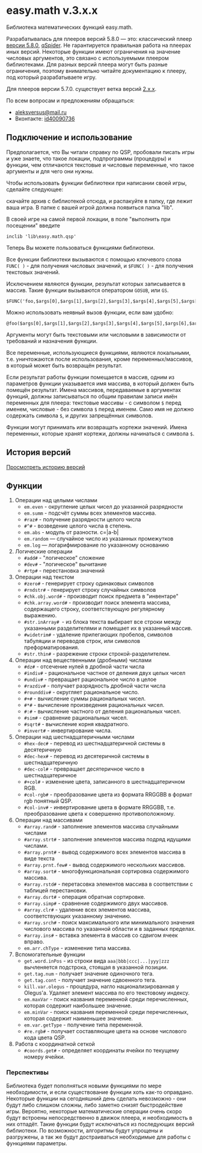 # easy.math v.3.x.x

Библиотека математических функций easy.math.

Разрабатывалась для плееров версий 5.8.0 — это: классический плеер [версии 5.8.0](http://qsp.su/attachments/qsp570.zip), [qSpider](https://aleksversus.github.io/howdo_faq/articles/00000004.html). Не гарантируется правильная работа на плеерах иных версий. Некоторые функции имеют ограничения на значение числовых аргументов, это связано с используемыми плеером библиотеками. Для разных версий плеера могут быть разные ограничения, поэтому внимательно читайте документацию к плееру, под который разрабатываете игру.

Для плееров версии 5.7.0. существует ветка версий [2.x.x](https://github.com/AleksVersus/easy.math).

По всем вопросам и предложениям обращаться:

* aleksversus@mail.ru
* Вконтакте: [id40090736](https://vk.com/id40090736)

## Подключение и использование
Предполагается, что Вы читали справку по QSP, пробовали писать игры и уже знаете, что такое локации, подпрограммы (процедуры) и функции, чем отличаются текстовые и числовые переменные, что такое аргументы и для чего они нужны.

Чтобы использовать функции библиотеки при написании своей игры, сделайте следующее:

скачайте архив с библиотекой отсюда, и распакуйте в папку, где лежит ваша игра. В папке с вашей игрой должна появиться папка "lib".

В своей игре на самой первой локации, в поле "выполнить при посещении" введите
```qsp
inclib 'lib\easy.math.qsp'
```

Теперь Вы можете пользоваться функциями библиотеки.

Все функции библиотеки вызываются с помощью ключевого слова `FUNC( )` - для получения числовых значений, и `$FUNC( )` - для получения текстовых значений.

Исключением являются функции, результат которых записывается в массив. Такие функции вызываются оператором `GOSUB`, или `GS`.

```qsp
$FUNC('foo,$args[0],$args[1],$args[2],$args[3],$args[4],$args[5],$args[6],$args[7],$args[8])
```

Можно использовать неявный вызов функции, если вам удобно:

```qsp
@foo($args[0],$args[1],$args[2],$args[3],$args[4],$args[5],$args[6],$args[7],$args[8])
```

Аргументы могут быть текстовыми или числовыми в зависимости от требований и назначения функции.

Все переменные, использующиеся функциями, являются локальными, т.е. уничтожаются после использования, кроме переменных/массивов, в который может быть возвращён результат.

Если результат работы функции помещается в массив, одним из параметров функции указывается имя массива, в который должен быть помещён результат. Имена массивов, передаваемые в аргументах функций, должны записываться по общим правилам записи имён переменных для плеера: текстовые массивы - с символом `$` перед именем, числовые - без символа `$` перед именем. Само имя не должно содержать символа `$`, и других запрещённых символов.

Функции могут принимать или возвращать кортежи значений. Имена переменных, которые хранят кортежи, должны начинаться с символа `$`.

## История версий

[Просмотреть историю версий](https://github.com/AleksVersus/easy.math.3/blob/main/%5Bdisdocs%5D/vhistory.md)

## Функции
1. Операции над целыми числами
	* `em.even` - округление целых чисел до указанной разрядности
	* `em.summ` - подсчёт суммы всех элементов массива.
	* `#raz#` - получение разрядности целого числа
	* `#^#` - возведение целого числа в степень.
	* `em.abs` - модуль от разности. c=|a-b|
	* `em.random` — случайное число из указанных промежутков
	* `em.log` — логарифмирование по указанному основанию
2. Логические операции
	* `#add#` - "логическое" сложение
	* `#dev#` - "логическое" вычитание
	* `#rtp#` - перестановка значений
3. Операции над текстом
	* `#zero#` - генерирует строку одинаковых символов
	* `#rndstr#` - генерирует строку случайных символов
	* `#chk.obj.word#` - производит поиск предмета в "инвентаре"
	* `#chk.array.word#` - производит поиск элемента массива, содержащего строку, соответствующую регулярному выражению.
	* `#str.inArray# `- из блока текста выбирает все строки между указанными разделителями и помещает их в указанный массив.
	* `#widetrim#` - удаление прилегающих пробелов, символов табуляции и переводов строк, или символов преформатирования.
	* `#str.thin#` - разрежение строки строкой-разделителем.
4. Операции над вещественными (дробными) числами
	* `#dz#` - отсечение нулей в дробной части числа
	* `#indiv#` - рациональное частное от деления двух целых чисел
	* `#undiv#` - превращает рациональное число в целое
	* `#razdiv#` - получает разрядность дробной части числа
	* `#rounddiv#` - округляет рациональное число.
	* `#+#` - вычисление суммы рациональных чисел.
	* `#*#` - вычисление произведения рациональных чисел.
	* `#:#` - вычисление частного от деления рациональных чисел.
	* `#sim#` - сравнение рациональных чисел.
	* `#sqrt#` - вычисление корня квадратного.
	* `#invert#` - инвертирование числа.
5. Операции над шестнадцатеричными числами
	* `#hex-dec#` - перевод из шестнадцатеричной системы в десятеричную
	* `#dec-hex#` - перевод из десятеричной системы в шестнадцатеричную
	* `#dec-col#` - превращает десятеричное число в шестнадцатеричное
	* `#+col#` - изменение цвета, записанного в шестнадцатеричном RGB.
	* `#col-rgb#` - преобразование цвета из формата RRGGBB в формат rgb понятный QSP.
	* `#col-inv#` - инвертирование цвета в формате RRGGBB, т.е. преобразование цвета к совершенно противоположному.
6. Операции над массивами
	* `#array.rand#` - заполнение элементов массива случайными числами
	* `#array.strt#` - заполнение элементов массива подряд идущими числами.
	* `#array.prnt#` - вывод содержимого всех элементов массива в виде текста
	* `#array.prnt.few#` - вывод содержимого нескольких массивов.
	* `#array.sort#` - многофункциональная сортировка содержимого массива.
	* `#array.rstd#` - перетасовка элементов массива в соответствии с таблицей перестановки.
	* `#array.dsrt#` - операция обратная сортировке.
	* `#array.simp#` - сравнение содержимого двух массивов.
	* `#array.clr#` - удаление всех элементов массива, соответствующих указанному значению.
	* `#array.srch#` - поиск максимального или минимального значения числового массива по указанной области и в заданных пределах.
	* `#array.ins#` - вставка элемента в массив со сдвигом ячеек вправо.
	* `em.arr.chType` - изменение типа массива.
7. Вспомогательные функции
	* `get.word.inPos` - из строки вида `aaa|bbb|ccc|...|yyy|zzz` вычленяется подстрока, стоящая в указанной позиции.
	* `get.tag.num` - получает значение одиночного тега.
	* `get.tag.cont` - получает значение сдвоенного тега.
	* `kill.var.olegus` - процедура, нагло национализированная у Olegus'а. Удаляет элемент массива по его текстовому индексу.
	* `em.maxVar` - поиск названия переменной среди перечисленных, которая содержит наибольшее значение.
	* `em.minVar` - поиск названия переменной среди перечисленных, которая содержит наименьшее значение.
	* `em.var.getType` - получение типа переменной.
	* `#re.rgb#` - получает составляющие цвета на основе числового кода цвета QSP.
8. Работа с координатной сеткой
	* `#coords.get#` - определяет координаты ячейки по текущему номеру ячейки.
### Перспективы
Библиотека будет пополняться новыми функциями по мере необходимости, и если существование функции хоть как-то оправдано. Некоторые функции на сегодняшний день сделать невозможно - они будут либо слишком сложны, либо заметно снизят быстродействие игры. Вероятно, некоторые математические операции очень скоро будут встроены непосредственно в движок плеера, и необходимость в них отпадёт. Такие функции будут исключаться из последующих версий библиотеки. По возможности, алгоритмы будут упрощены и разгружены, а так же будут достраиваться необходимые для работы с функциями параметры.